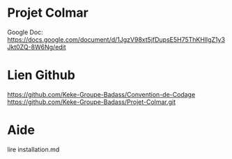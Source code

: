 # Projet Colmar
Google Doc: https://docs.google.com/document/d/1JgzV98xt5jfDupsE5H75ThKHllgZ1y3Jkt0ZQ-8W6Ng/edit

# Lien Github
https://github.com/Keke-Groupe-Badass/Convention-de-Codage
https://github.com/Keke-Groupe-Badass/Projet-Colmar.git

# Aide
lire installation.md